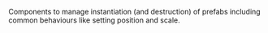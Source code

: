 Components to manage instantiation (and destruction) of prefabs including common behaviours like setting position and scale.
